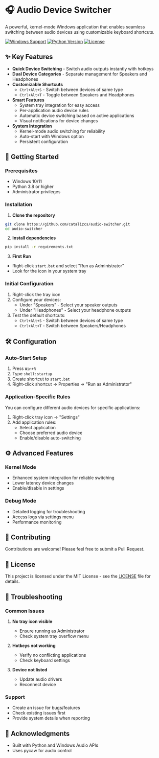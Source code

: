 # 🎧 Audio Device Switcher

A powerful, kernel-mode Windows application that enables seamless switching between audio devices using customizable keyboard shortcuts.

[![Windows Support](https://img.shields.io/badge/platform-Windows-blue.svg)](https://www.microsoft.com/windows)
[![Python Version](https://img.shields.io/badge/python-3.8+-blue.svg)](https://www.python.org/downloads/)
[![License](https://img.shields.io/badge/license-MIT-green.svg)](LICENSE)

## ✨ Key Features

- **Quick Device Switching** - Switch audio outputs instantly with hotkeys
- **Dual Device Categories** - Separate management for Speakers and Headphones
- **Customizable Shortcuts**
  - `Ctrl+Alt+S` - Switch between devices of same type
  - `Ctrl+Alt+T` - Toggle between Speakers and Headphones
- **Smart Features**
  - System tray integration for easy access
  - Per-application audio device rules
  - Automatic device switching based on active applications
  - Visual notifications for device changes
- **System Integration**
  - Kernel-mode audio switching for reliability
  - Auto-start with Windows option
  - Persistent configuration

## 🚀 Getting Started

### Prerequisites

- Windows 10/11
- Python 3.8 or higher
- Administrator privileges

### Installation

1. **Clone the repository**

```bash
git clone https://github.com/catalizcs/audio-switcher.git
cd audio-switcher
```

2. **Install dependencies**

```bash
pip install -r requirements.txt
```

3. **First Run**

- Right-click `start.bat` and select "Run as Administrator"
- Look for the icon in your system tray

### Initial Configuration

1. Right-click the tray icon
2. Configure your devices:
   - Under "Speakers" - Select your speaker outputs
   - Under "Headphones" - Select your headphone outputs
3. Test the default shortcuts:
   - `Ctrl+Alt+S` - Switch between devices of same type
   - `Ctrl+Alt+T` - Switch between Speakers/Headphones

## 🛠️ Configuration

### Auto-Start Setup

1. Press `Win+R`
2. Type `shell:startup`
3. Create shortcut to `start.bat`
4. Right-click shortcut → Properties → "Run as Administrator"

### Application-Specific Rules

You can configure different audio devices for specific applications:

1. Right-click tray icon → "Settings"
2. Add application rules:
   - Select application
   - Choose preferred audio device
   - Enable/disable auto-switching

## ⚙️ Advanced Features

### Kernel Mode

- Enhanced system integration for reliable switching
- Lower latency device changes
- Enable/disable in settings

### Debug Mode

- Detailed logging for troubleshooting
- Access logs via settings menu
- Performance monitoring

## 🤝 Contributing

Contributions are welcome! Please feel free to submit a Pull Request.

## 📝 License

This project is licensed under the MIT License - see the [LICENSE](LICENSE) file for details.

## 🔧 Troubleshooting

### Common Issues

1. **No tray icon visible**

   - Ensure running as Administrator
   - Check system tray overflow menu

2. **Hotkeys not working**

   - Verify no conflicting applications
   - Check keyboard settings

3. **Device not listed**
   - Update audio drivers
   - Reconnect device

### Support

- Create an issue for bugs/features
- Check existing issues first
- Provide system details when reporting

## 🌟 Acknowledgments

- Built with Python and Windows Audio APIs
- Uses pycaw for audio control
